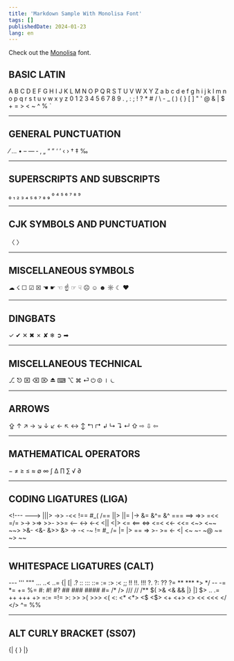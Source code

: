 ```yaml
---
title: 'Markdown Sample With Monolisa Font'
tags: []
publishedDate: 2024-01-23
lang: en
---
```


Check out the [Monolisa](https://monolisa.dev) font.

## BASIC LATIN

A B C D E F G H I J K L M N O P Q R S T U V W X Y Z a b c d e f g h i j k l m n o p q r s t u v w x y z 0 1 2 3 4 5 6 7 8 9 . , : ; ! ? \* # / \ - \_ ( ) { } [ ] " ' @ & | $ + = > < ~ ^ % `

---

## GENERAL PUNCTUATION

⁄ … • – — ‐ ‚ „ “ ” ‘ ’ ‹ › † ‡ ‰

---

## SUPERSCRIPTS AND SUBSCRIPTS

₀ ₁ ₂ ₃ ₄ ₅ ₆ ₇ ₈ ₉ ⁰ ⁴ ⁵ ⁶ ⁷ ⁸ ⁹

---

## CJK SYMBOLS AND PUNCTUATION

〈 〉

---

## MISCELLANEOUS SYMBOLS

☁ ☇ ☐ ☑ ☒ ☚ ☛ ☜ ☝ ☞ ☟ ☹ ☺ ☻ ☼ ☾ ♥

---

## DINGBATS

✓ ✔ ✕ ✖ ✗ ✘ ❄ ➲ ➡

---

## MISCELLANEOUS TECHNICAL

⎇ ⎋ ⌧ ⌫ ⌦ ⏏ ⌨ ⌥ ⌘ ⏎ ⏻ ⏼ ⏽ ⏾

---

## ARROWS

⇪ ↑ ↗ → ↘ ↓ ↙ ← ↖ ↔ ↕ ↰ ↱ ↲ ↳ ↴ ↵ ⇧ ⇨ ⇩ ⇦

---

## MATHEMATICAL OPERATORS

− ≠ ≥ ≤ ≈ ∅ ∞ ∫ ∆ ∏ ∑ √ ∂

---

## CODING LIGATURES (LIGA)

\<!--- ---> |||> <!-- <||| <==> --> ->> -<< !== \#\_( /== ||> ||= |-> &= &^= &^ === ==> =>> =<< =/= >-> >=> >>- >>= <-- <-> <-< <|| <|> <= <== <=> <=< <<- <<= <\~> <\~\~ \~\~> >&- <&- &>> &> -> -< -~ != #\_ /= |= |> == => >- >= <- <| <~ ~- ~@ ~= ~> ~~

---

## WHITESPACE LIGATURES (CALT)

--- ''' """ ... ..< ..= {| [| .? :: ::: ::= := :> :< ;; !! !!. !!! ?. ?: ?? ?= \*\* \*\*\* \*> \*/ -- -= \*= += %= #: #! #? ## ### #### #= /\* /> /// // /\*\* \$\( >& <& &\& \|\} \|\] \$\> .. .= ++ +++ +> =:= =!= >: >> >( >>> <( <: <* <*> <$ <$> <+ <+> <> << <<< </ </> ^= %%

---

## ALT CURLY BRACKET (SS07)

{| { } |}
